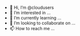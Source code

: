- 👋 Hi, I’m @cloudusers
- 👀 I’m interested in ...
- 🌱 I’m currently learning ...
- 💞️ I’m looking to collaborate on ...
- 📫 How to reach me ...

<!---
cloudusers/cloudusers is a ✨ special ✨ repository because its `README.md` (this file) appears on your GitHub profile.
You can click the Preview link to take a look at your changes.
--->
